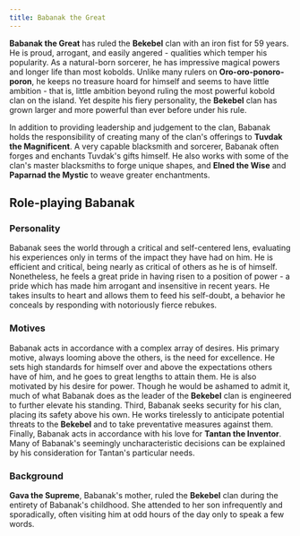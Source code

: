 ```yaml
---
title: Babanak the Great
---
```


**Babanak the Great** has ruled the **Bekebel** clan with an iron fist for 59 years. He is proud, arrogant, and easily angered - qualities which temper his popularity. As a natural-born sorcerer, he has impressive magical powers and longer life than most kobolds. Unlike many rulers on **Oro-oro-ponoro-poron**, he keeps no treasure hoard for himself and seems to have little ambition - that is, little ambition beyond ruling the most powerful kobold clan on the island. Yet despite his fiery personality, the **Bekebel** clan has grown larger and more powerful than ever before under his rule.

In addition to providing leadership and judgement to the clan, Babanak holds the responsibility of creating many of the clan's offerings to **Tuvdak the Magnificent**. A very capable blacksmith and sorcerer, Babanak often forges and enchants Tuvdak's gifts himself. He also works with some of the clan's master blacksmiths to forge unique shapes, and **Elned the Wise** and **Paparnad the Mystic** to weave greater enchantments.

## Role-playing Babanak

### Personality

Babanak sees the world through a critical and self-centered lens, evaluating his experiences only in terms of the impact they have had on him. He is efficient and critical, being nearly as critical of others as he is of himself. Nonetheless, he feels a great pride in having risen to a position of power - a pride which has made him arrogant and insensitive in recent years. He takes insults to heart and allows them to feed his self-doubt, a behavior he conceals by responding with notoriously fierce rebukes.

### Motives

Babanak acts in accordance with a complex array of desires. His primary motive, always looming above the others, is the need for excellence. He sets high standards for himself over and above the expectations others have of him, and he goes to great lengths to attain them. He is also motivated by his desire for power. Though he would be ashamed to admit it, much of what Babanak does as the leader of the **Bekebel** clan is engineered to further elevate his standing.
Third, Babanak seeks security for his clan, placing its safety above his own. He works tirelessly to anticipate potential threats to the **Bekebel** and to take preventative measures against them. Finally, Babanak acts in accordance with his love for **Tantan the Inventor**. Many of Babanak's seemingly uncharacteristic decisions can be explained by his consideration for Tantan's particular needs.

### Background

**Gava the Supreme**, Babanak's mother, ruled the **Bekebel** clan during the entirety of Babanak's childhood. She attended to her son infrequently and sporadically, often visiting him at odd hours of the day only to speak a few words.
